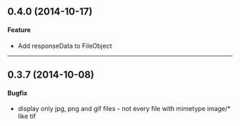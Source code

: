 ## 0.4.0 (2014-10-17)

#### Feature

* Add responseData to FileObject

---

## 0.3.7 (2014-10-08)

#### Bugfix

* display only jpg, png and gif files - not every file with mimetype image/* like tif

